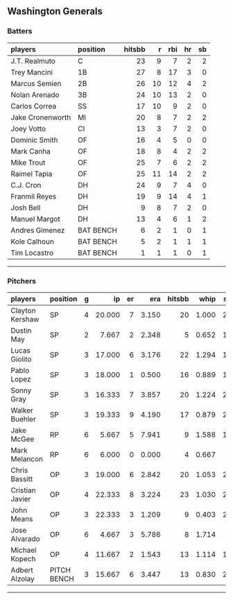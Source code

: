 ## Washington Generals

### Batters

 
|players          |position  | hitsbb|  r| rbi| hr| sb| 
|:----------------|:---------|------:|--:|---:|--:|--:| 
|J.T. Realmuto    |C         |     23|  9|   7|  2|  2| 
|Trey Mancini     |1B        |     27|  8|  17|  3|  0| 
|Marcus Semien    |2B        |     26| 10|  12|  4|  2| 
|Nolan Arenado    |3B        |     24| 10|  13|  2|  0| 
|Carlos Correa    |SS        |     17| 10|   9|  2|  0| 
|Jake Cronenworth |MI        |     20|  8|   7|  2|  2| 
|Joey Votto       |CI        |     13|  3|   7|  2|  0| 
|Dominic Smith    |OF        |     16|  4|   5|  0|  0| 
|Mark Canha       |OF        |     18|  8|   4|  2|  2| 
|Mike Trout       |OF        |     25|  7|   6|  2|  2| 
|Raimel Tapia     |OF        |     25| 11|  14|  2|  2| 
|C.J. Cron        |DH        |     24|  9|   7|  4|  0| 
|Franmil Reyes    |DH        |     19|  9|  14|  4|  1| 
|Josh Bell        |DH        |      9|  8|   7|  2|  0| 
|Manuel Margot    |DH        |     13|  4|   6|  1|  2| 
|Andres Gimenez   |BAT BENCH |      6|  2|   1|  0|  1| 
|Kole Calhoun     |BAT BENCH |      5|  2|   1|  1|  1| 
|Tim Locastro     |BAT BENCH |      1|  1|   1|  0|  1| 

* * *

### Pitchers

 
|players         |position    |  g|     ip| er|   era| hitsbb|  whip| so|  w| sv| 
|:---------------|:-----------|--:|------:|--:|-----:|------:|-----:|--:|--:|--:| 
|Clayton Kershaw |SP          |  4| 20.000|  7| 3.150|     20| 1.000| 22|  2|  0| 
|Dustin May      |SP          |  2|  7.667|  2| 2.348|      5| 0.652| 13|  0|  0| 
|Lucas Giolito   |SP          |  3| 17.000|  6| 3.176|     22| 1.294| 17|  1|  0| 
|Pablo Lopez     |SP          |  3| 18.000|  1| 0.500|     16| 0.889| 15|  0|  0| 
|Sonny Gray      |SP          |  3| 16.333|  7| 3.857|     20| 1.224| 25|  0|  0| 
|Walker Buehler  |SP          |  3| 19.333|  9| 4.190|     17| 0.879| 27|  0|  0| 
|Jake McGee      |RP          |  6|  5.667|  5| 7.941|      9| 1.588| 11|  0|  3| 
|Mark Melancon   |RP          |  6|  6.000|  0| 0.000|      4| 0.667|  7|  0|  5| 
|Chris Bassitt   |OP          |  3| 19.000|  6| 2.842|     20| 1.053| 24|  1|  0| 
|Cristian Javier |OP          |  4| 22.333|  8| 3.224|     23| 1.030| 27|  2|  0| 
|John Means      |OP          |  3| 22.333|  3| 1.209|      9| 0.403| 27|  3|  0| 
|Jose Alvarado   |OP          |  6|  4.667|  3| 5.786|      8| 1.714|  7|  0|  1| 
|Michael Kopech  |OP          |  4| 11.667|  2| 1.543|     13| 1.114| 18|  1|  0| 
|Adbert Alzolay  |PITCH BENCH |  3| 15.667|  6| 3.447|     13| 0.830| 20|  1|  0| 


* * *


